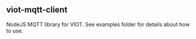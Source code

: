 
viot-mqtt-client
------

NodeJS MQTT library for VIOT. See examples folder for details about how to use.
